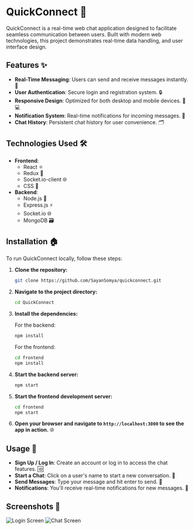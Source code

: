 # QuickConnect 🚀

QuickConnect is a real-time web chat application designed to facilitate seamless communication between users. Built with modern web technologies, this project demonstrates real-time data handling, and user interface design.

## Features ✨

- **Real-Time Messaging**: Users can send and receive messages instantly. 💬
- **User Authentication**: Secure login and registration system. 🔒
- **Responsive Design**: Optimized for both desktop and mobile devices. 📱💻
- **Notification System**: Real-time notifications for incoming messages. 🔔
- **Chat History**: Persistent chat history for user convenience. 🗂️

## Technologies Used 🛠️

- **Frontend**:
  - React ⚛️
  - Redux 🔄
  - Socket.io-client 🌐
  - CSS 🎨
- **Backend**:
  - Node.js 🚀
  - Express.js ⚡️
  - Socket.io 🌐
  - MongoDB 🗃️

## Installation 🏠

To run QuickConnect locally, follow these steps:

1. **Clone the repository:**

    ```bash
    git clone https://github.com/SayanSomya/quickconnect.git
    ```

2. **Navigate to the project directory:**

    ```bash
    cd QuickConnect
    ```

3. **Install the dependencies:**

    For the backend:

    ```bash
    npm install
    ```

   For the frontend:

    ```bash
    cd frontend
    npm install
    ```

4. **Start the backend server:**

    ```bash
    npm start
    ```

5. **Start the frontend development server:**

    ```bash
    cd frontend
    npm start
    ```

6. **Open your browser and navigate to `http://localhost:3000` to see the app in action.** 🌐

## Usage 📝

- **Sign Up / Log In**: Create an account or log in to access the chat features. 🆔
- **Start a Chat**: Click on a user's name to start a new conversation. 💬
- **Send Messages**: Type your message and hit enter to send. 🚀
- **Notifications**: You'll receive real-time notifications for new messages. 🔔

## Screenshots 📸

![Login Screen](assests/1.png)
![Chat Screen](assests/2.png)
